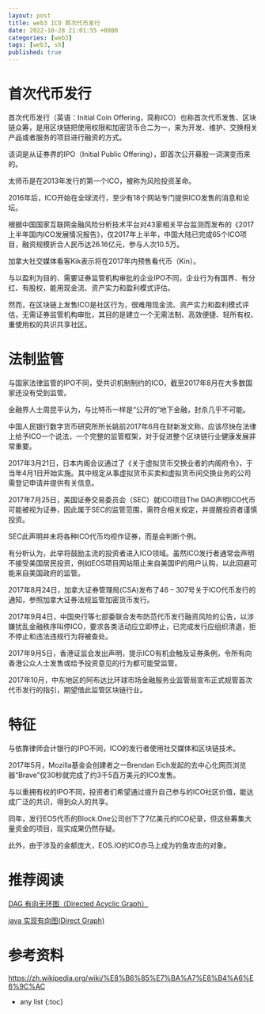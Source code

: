 ```yaml
---
layout: post
title: web3 ICO 首次代币发行
date: 2022-10-28 21:01:55 +0800
categories: [web3]
tags: [web3, sh]
published: true
---
```


# 首次代币发行 

首次代币发行（英语：Initial Coin Offering，简称ICO）也称首次代币发售、区块链众筹，是用区块链把使用权限和加密货币合二为一，来为开发、维护、交换相关产品或者服务的项目进行融资的方式。

该词是从证券界的IPO（Initial Public Offering），即首次公开募股一词演变而来的。

太师币是在2013年发行的第一个ICO，被称为风险投资革命。

2016年后，ICO开始在全球流行，至少有18个网站专门提供ICO发售的消息和论坛。

根据中国国家互联网金融风险分析技术平台对43家相关平台监测而发布的《2017上半年国内ICO发展情况报告》，仅2017年上半年，中国大陆已完成65个ICO项目，融资规模折合人民币达26.16亿元，参与人次10.5万。

加拿大社交媒体看客Kik表示将在2017年内预售看代币（Kin）。

与以盈利为目的、需要证券监管机构审批的企业IPO不同，企业行为有国界、有分红、有股权，能用现金流、资产实力和盈利模式评估。

然而，在区块链上发售ICO是社区行为，很难用现金流、资产实力和盈利模式评估，无需证券监管机构审批，其目的是建立一个无需法制、高效便捷、轻所有权、重使用权的共识共享社区。

# 法制监管

与国家法律监管的IPO不同，受共识机制制约的ICO，截至2017年8月在大多数国家还没有受到监管。

金融界人士周昆平认为，与比特币一样是“公开的”地下金融，封杀几乎不可能。

中国人民银行数字货币研究所所长姚前2017年6月在财新发文称，应该尽快在法律上给予ICO一个说法，一个完整的监管框架，对于促进整个区块链行业健康发展非常重要。

2017年3月21日，日本内阁会议通过了《关于虚拟货币交换业者的内阁府令》，于当年4月1日开始实施。其中规定从事虚拟货币买卖和虚拟货币间交换业务的公司需登记申请并提供有关信息。

2017年7月25日，美国证券交易委员会（SEC）就ICO项目The DAO声明ICO代币可能被视为证券，因此属于SEC的监管范围，需符合相关规定，并提醒投资者谨慎投资。

SEC此声明并未将各种ICO代币均视作证券，而是会判断个例。

有分析认为，此举将鼓励主流的投资者进入ICO领域。虽然ICO发行者通常会声明不接受美国居民投资，例如EOS项目网站阻止来自美国IP的用户认购，以此回避可能来自美国政府的监管。

2017年8月24日，加拿大证券管理局(CSA)发布了46 – 307号关于ICO代币发行的通知，参照加拿大证券法规监管加密货币发行。

2017年9月4日，中国央行等七部委联合发布防范代币发行融资风险的公告，以涉嫌扰乱金融秩序叫停ICO，要求各类活动应立即停止，已完成发行应组织清退，拒不停止和违法违规行为将被查处。

2017年9月5日，香港证监会发出声明，提示ICO有机会触及证券条例，令所有向香港公众人士发售或给予投资意见的行为都可能受监管。

2017年10月，中东地区的阿布达比环球市场金融服务业监管局宣布正式规管首次代币发行的指引，期望借此监管区块链行业。

# 特征

与依靠律师会计银行的IPO不同，ICO的发行者使用社交媒体和区块链技术。

2017年5月，Mozilla基金会创建者之一Brendan Eich发起的去中心化网页浏览器“Brave”仅30秒就完成了约3千5百万美元的ICO发售。

与以重拥有权的IPO不同，投资者们希望通过提升自己参与的ICO社区价值，能达成广泛的共识，得到众人的共享。

同年，发行EOS代币的Block.One公司创下了7亿美元的ICO纪录，但这些筹集大量资金的项目，现实成果仍然存疑。

此外，由于涉及的金额庞大，EOS.IO的ICO亦马上成为钓鱼攻击的对象。

# 推荐阅读

[DAG 有向无环图（Directed Acyclic Graph）](https://houbb.github.io/2020/01/23/data-struct-learn-03-dag)

[java 实现有向图(Direct Graph)](https://houbb.github.io/2020/01/23/data-struct-learn-03-direct-graph)

# 参考资料

https://zh.wikipedia.org/wiki/%E8%B6%85%E7%BA%A7%E8%B4%A6%E6%9C%AC

* any list
{:toc}